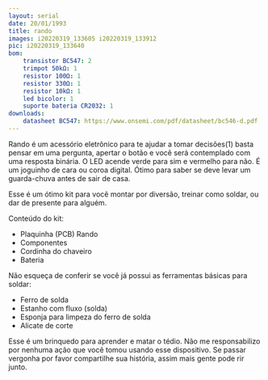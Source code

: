 ```yaml
---
layout: serial
date: 20/01/1993
title: rando
images: i20220319_133605 i20220319_133912 
pic: i20220319_133640
bom:
    transistor BC547: 2
    trimpot 50kΩ: 1
    resistor 100Ω: 1
    resistor 330Ω: 1
    resistor 10kΩ: 1
    led bicolor: 1
    suporte bateria CR2032: 1
downloads:
    datasheet BC547: https://www.onsemi.com/pdf/datasheet/bc546-d.pdf
---
```


 
Rando é um acessório eletrônico para te ajudar a tomar decisões(1) basta pensar em uma pergunta, apertar o botão e você será contemplado com uma resposta binária. O LED acende verde para sim e vermelho para não. É um joguinho de cara ou coroa digital. Ótimo para saber se deve levar um guarda-chuva antes de sair de casa.
 
Esse é um ótimo kit para você montar por diversão, treinar como soldar, ou dar de presente para alguém.
 
Conteúdo do kit:
- Plaquinha (PCB) Rando
- Componentes
- Cordinha do chaveiro
- Bateria
 
Não esqueça de conferir se você já possui as ferramentas básicas para soldar:
 
- Ferro de solda
- Estanho com fluxo (solda)
- Esponja para limpeza do ferro de solda
- Alicate de corte
 
Esse é um brinquedo para aprender e matar o tédio. Não me responsabilizo por nenhuma ação que você tomou usando esse dispositivo. Se passar vergonha por favor compartilhe sua história, assim mais gente pode rir junto.
